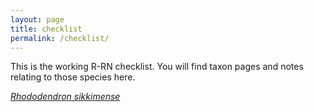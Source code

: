 ```yaml
---
layout: page
title: checklist
permalink: /checklist/
---
```

This is the working R-RN checklist.
You will find taxon pages and notes relating to those species here.

[_Rhododendron sikkimense_](/taxa/rhododendron-sikkimense)
